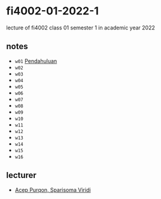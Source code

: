# fi4002-01-2022-1
lecture of fi4002 class 01 semester 1 in academic year 2022


## notes
+ `w01` [Pendahuluan](note/01)
+ `w02` [](note/02)
+ `w03` [](note/03)
+ `w04` [](note/04)
+ `w05` [](note/05)
+ `w06` [](note/06)
+ `w07` [](note/07)
+ `w08` [](note/08)
+ `w09` [](note/09)
+ `w10` [](note/10)
+ `w11` [](note/11)
+ `w12` [](note/12)
+ `w13` [](note/13)
+ `w14` [](note/14)
+ `w15` [](note/15)
+ `w16` [](note/16)


## lecturer
+ [Acep Purqon, Sparisoma Viridi](todo/img/fi4002-01-2022-1.png)